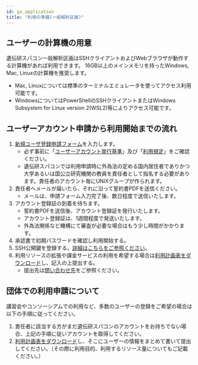 ```yaml
---
id: ga_application
title: "利用の準備(一般解析区画)"
---
```


## ユーザーの計算機の用意

遺伝研スパコン一般解析区画はSSHクライアントおよびWebブラウザが動作する計算機があれば利用できます。
16GB以上のメインメモリを持ったWindows, Mac, Linuxの計算機を推奨します。

- Mac, Linuxについては標準のターミナルエミュレータを使ってアクセス利用可能です。
- WindowsについてはPowerShellのSSHクライアントまたはWindows Subsystem for Linux version 2(WSL2)等によりアクセス可能です。


## ユーザーアカウント申請から利用開始までの流れ


1. [新規ユーザ登録申請フォーム](https://sc2.ddbj.nig.ac.jp/index.php/ja-new-application)を入力します。
    - 必ず事前に「[ユーザーアカウント発行基準](../application/application.md)」及び「[利用規定](/application/use_policy)」をご確認ください。
    - 遺伝研スパコンでは利用申請時に外為法の定める国内居住者でありかつ大学あるいは国公立研究機関の教員を責任者として指名する必要があります。責任者のアカウント毎にUNIXグループが作られます。
2. 責任者へメールが届いたら、それに沿って誓約書PDFを送信ください。
    - メールは、申請フォーム入力完了後、数日程度で送信いたします。
3. アカウント登録証の到着を待ちます。
    - 誓約書PDFを送信後、アカウント登録証を発行いたします。
    - アカウント登録証は、1週間程度で発送いたします。
    - 外為法関係など機構にて審査が必要な場合はもう少し時間がかかります。
4. 承認書で初期パスワードを確認し利用開始する。
5. SSH公開鍵を登録する。[詳細はこちらをご参照ください](../application/ssh_keys.md)。
6. 利用リソースの拡張や課金サービスの利用を希望する場合は[利用計画表をダウンロード](../application/resource_extension.md)し、記入の上提出する。
    -  提出先は[問い合わせ先](../application/reference.md)をご参照ください。


## 団体での利用申請について

講習会やコンソーシアムでの利用など、多数のユーザーの登録をご希望の場合は以下の手順に従ってください。

1. 責任者に該当する方がまだ遺伝研スパコンのアカウントをお持ちでない場合、上記の手順に従いアカウントを取得してください。
2. [利用計画表をダウンロード](../application/resource_extension.md)し、そこにユーザーの情報をまとめて書いて提出してください。（その際に利用目的、利用するリソース量についてもご記載ください。）
